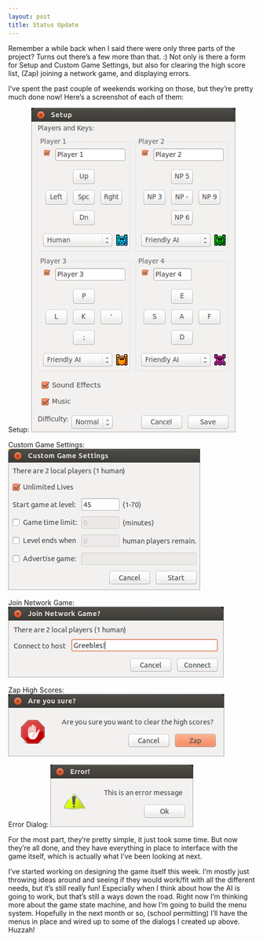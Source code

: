 ```yaml
---
layout: post
title: Status Update
---
```


Remember a while back when I said there were only three parts of the project?
Turns out there’s a few more than that. :) Not only is there a form for Setup
and Custom Game Settings, but also for clearing the high score list, (Zap)
joining a network game, and displaying errors.

I’ve spent the past couple of weekends working on those, but they’re pretty
much done now! Here’s a screenshot of each of them:

Setup: ![](/assets/img/setup.png)

Custom Game Settings: ![](/assets/img/custom-game-settings.png)

Join Network Game: ![](/assets/img/join-network-game.png)

Zap High Scores: ![](/assets/img/are-you-sure.png)

Error Dialog: ![](/assets/img/error.png)

For the most part, they’re pretty simple, it just took some time. But now
they’re all done, and they have everything in place to interface with the game
itself, which is actually what I’ve been looking at next.

I’ve started working on designing the game itself this week. I’m mostly just
throwing ideas around and seeing if they would work/fit with all the different
needs, but it’s still really fun! Especially when I think about how the AI is
going to work, but that’s still a ways down the road. Right now I’m thinking
more about the game state machine, and how I’m going to build the menu system.
Hopefully in the next month or so, (school permitting) I’ll have the menus in
place and wired up to some of the dialogs I created up above. Huzzah!

